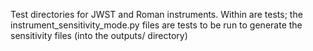 Test directories for JWST and Roman instruments. Within are tests; the instrument_sensitivity_mode.py files are tests to be run to generate the 
sensitivity files (into the outputs/ directory)
